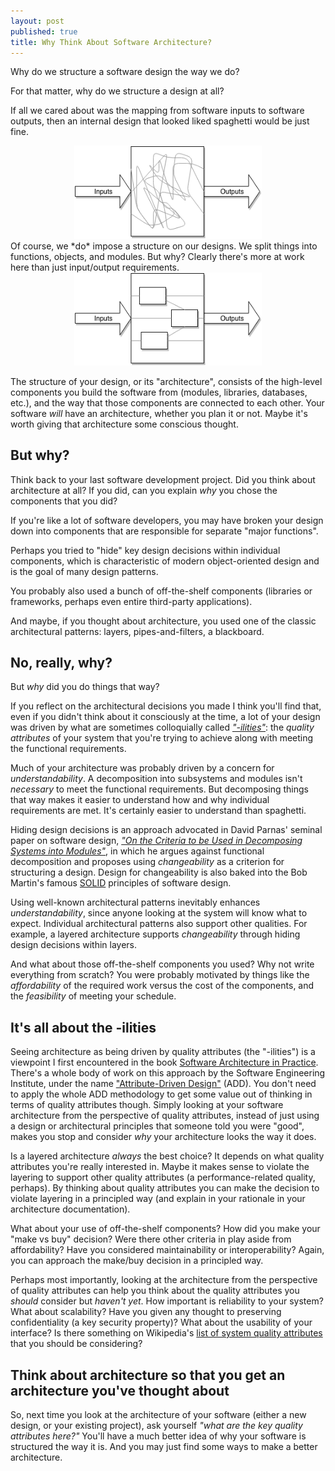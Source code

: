 ```yaml
---
layout: post
published: true
title: Why Think About Software Architecture?
---
```


Why do we structure a software design the way we do? 

For that matter, why do we structure a design at all? 

If all we cared about was the mapping from software inputs to software outputs, then an internal design that looked liked spaghetti would be just fine.
<center><img src="/images/spaghetti.png" width="300" alt="Spaghetti architecture"/></center>
Of course, we *do* impose a structure on our designs. We split things into functions, objects, and modules. But why? Clearly there's more at work here than just input/output requirements.
<center><img src="/images/structure.png" width="300" alt="Structured architecture"/></center>

The structure of your design, or its "architecture", consists of the high-level components you build the software from (modules, libraries, databases, etc.), and the way that those components are connected to each other. Your software *will* have an architecture, whether you plan it or not. Maybe it's worth giving that architecture some conscious thought.

## But why?

Think back to your last software development project. Did you think about architecture at all? If you did, can you explain *why* you chose the components that you did?

If you're like a lot of software developers, you may have broken your design down into components that are responsible for separate "major functions". 

Perhaps you tried to "hide" key design decisions within individual components, which is characteristic of modern object-oriented design and is the goal of many design patterns.

You probably also used a bunch of off-the-shelf components (libraries or frameworks, perhaps even entire third-party applications). 

And maybe, if you thought about architecture, you used one of the classic architectural patterns: layers, pipes-and-filters, a blackboard.

## No, really, why?

But *why* did you do things that way?

If you reflect on the architectural decisions you made I think you'll find that, even if you didn't think about it consciously at the time, a lot of your design was driven by what are sometimes colloquially called [*"-ilities"*](https://en.wiktionary.org/wiki/ility): the *quality attributes* of your system that you're trying to achieve along with meeting the functional requirements.

Much of your architecture was probably driven by a concern for *understandability*. A decomposition into subsystems and modules isn't *necessary* to meet the functional requirements. But decomposing things that way makes it easier to understand how and why individual requirements are met. It's certainly easier to understand than spaghetti.

Hiding design decisions is an approach advocated in David Parnas' seminal paper on software design, [*"On the Criteria to be Used in Decomposing Systems into Modules"*](http://repository.cmu.edu/cgi/viewcontent.cgi?article=2979&context=compsci), in which he argues against functional decomposition and proposes using *changeability* as a criterion for structuring a design. Design for changeability is also baked into the Bob Martin's famous [SOLID](https://en.wikipedia.org/wiki/SOLID_%28object-oriented_design%29) principles of software design.

Using well-known architectural patterns inevitably enhances *understandability*, since anyone looking at the system will know what to expect. Individual architectural patterns also support other qualities. For example, a layered architecture supports *changeability* through hiding design decisions within layers. 

And what about those off-the-shelf components you used? Why not write everything from scratch? You were probably motivated by things like the *affordability* of the required work versus the cost of the components, and the *feasibility* of meeting your schedule.

## It's all about the -ilities

Seeing architecture as being driven by quality attributes (the "-ilities") is a viewpoint I first encountered in the book [Software Architecture in Practice](https://resources.sei.cmu.edu/library/asset-view.cfm?assetid=30264). There's a whole body of work on this approach by the Software Engineering Institute, under the name ["Attribute-Driven Design"](https://www.sei.cmu.edu/architecture/tools/define/add.cfm) (ADD). You don't need to apply the whole ADD methodology to get some value out of thinking in terms of quality attributes though. Simply looking at your software architecture from the perspective of quality attributes, instead of just using a design or architectural principles that someone told you were "good", makes you stop and consider *why* your architecture looks the way it does.

Is a layered architecture *always* the best choice? It depends on what quality attributes you're really interested in. Maybe it makes sense to violate the layering to support other quality attributes (a performance-related quality, perhaps). By thinking about quality attributes you can make the decision to violate layering in a principled way (and explain in your rationale in your architecture documentation).

What about your use of off-the-shelf components? How did you make your "make vs buy" decision? Were there other criteria in play aside from affordability? Have you considered maintainability or interoperability? Again, you can approach the make/buy decision in a principled way.

Perhaps most importantly, looking at the architecture from the perspective of quality attributes can help you think about the quality attributes you *should* consider but *haven't yet*. How important is reliability to your system? What about scalability? Have you given any thought to preserving confidentiality (a key security property)? What about the usability of your interface? Is there something on Wikipedia's [list of system quality attributes](https://en.wikipedia.org/wiki/List_of_system_quality_attributes) that you should be considering?

## Think about architecture so that you get an architecture you've thought about
So, next time you look at the architecture of your software (either a new design, or your existing project), ask yourself *"what are the key quality attributes here?"*  You'll have a much better idea of why your software is structured the way it is. And you may just find some ways to make a better architecture.
